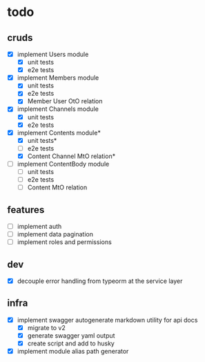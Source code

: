 # todo

## cruds

- [x] implement Users module
  - [x] unit tests
  - [x] e2e tests
- [x] implement Members module
  - [x] unit tests
  - [x] e2e tests
  - [x] Member User OtO relation
- [x] implement Channels module
  - [x] unit tests
  - [x] e2e tests
- [x] implement Contents module\*
  - [x] unit tests\*
  - [ ] e2e tests
  - [x] Content Channel MtO relation\*
- [ ] implement ContentBody module
  - [ ] unit tests
  - [ ] e2e tests
  - [ ] Content MtO relation

## features

- [ ] implement auth
- [ ] implement data pagination
- [ ] implement roles and permissions

## dev

- [x] decouple error handling from typeorm at the service layer

## infra

- [x] implement swagger autogenerate markdown utility for api docs
  - [x] migrate to v2
  - [x] generate swagger yaml output
  - [x] create script and add to husky
- [x] implement module alias path generator
